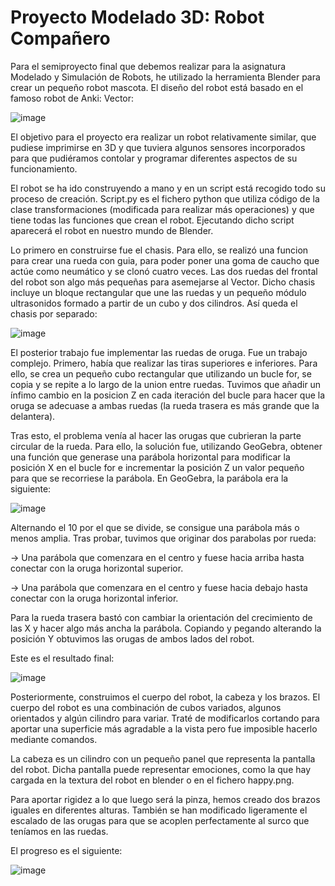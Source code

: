 # Proyecto Modelado 3D: Robot Compañero


Para el semiproyecto final que debemos realizar para la asignatura Modelado y Simulación de Robots, he utilizado la herramienta Blender para crear un pequeño robot mascota. El diseño del robot está basado en el famoso robot de Anki: Vector:

![image](https://user-images.githubusercontent.com/78983070/158219741-21ab660d-deee-449f-b2b7-48704aabc00f.png)

El objetivo para el proyecto era realizar un robot relativamente similar, que pudiese imprimirse en 3D y que tuviera algunos sensores incorporados para que pudiéramos contolar y programar diferentes aspectos de su funcionamiento.

El robot se ha ido construyendo a mano y en un script está recogido todo su proceso de creación. Script.py es el fichero python que utiliza código de la clase transformaciones (modificada para realizar más operaciones) y que tiene todas las funciones que crean el robot. Ejecutando dicho script aparecerá el robot en nuestro mundo de Blender.

Lo primero en construirse fue el chasis. Para ello, se realizó una funcion para crear una rueda con guia, para poder poner una goma de caucho que actúe como neumático y se clonó cuatro veces. Las dos ruedas del frontal del robot son algo más pequeñas para asemejarse al Vector. Dicho chasis incluye un bloque rectangular que une las ruedas y un pequeño módulo ultrasonidos formado a partir de un cubo y dos cilindros. Así queda el chasis por separado:


![image](https://user-images.githubusercontent.com/78983070/158220528-95371b3a-3034-4a9e-8984-f034b22f19ab.png)


El posterior trabajo fue implementar las ruedas de oruga. Fue un trabajo complejo. Primero, había que realizar las tiras superiores e inferiores. Para ello, se crea un pequeño cubo rectangular que utilizando un bucle for, se copia y se repite a lo largo de la union entre ruedas. Tuvimos que añadir un ínfimo cambio en la posicion Z en cada iteración del bucle para hacer que la oruga se adecuase a ambas ruedas (la rueda trasera es más grande que la delantera).

Tras esto, el problema venía al hacer las orugas que cubrieran la parte circular de la rueda. Para ello, la solución fue, utilizando GeoGebra, obtener una función que generase una parábola horizontal para modificar la posición X en el bucle for e incrementar la posición Z un valor pequeño para que se recorriese la parábola. En GeoGebra, la parábola era la siguiente:

![image](https://user-images.githubusercontent.com/78983070/158608100-9bf49e9a-3943-4dbc-8921-ab43bc81e581.png)

Alternando el 10 por el que se divide, se consigue una parábola más o menos amplia. Tras probar, tuvimos que originar dos parabolas por rueda:

  -> Una parábola que comenzara en el centro y fuese hacia arriba hasta conectar con la oruga horizontal superior.
  
  -> Una parábola que comenzara en el centro y fuese hacia debajo hasta conectar con la oruga horizontal inferior.
  
Para la rueda trasera bastó con cambiar la orientación del crecimiento de las X y hacer algo más ancha la parábola. Copiando y pegando alterando la posición Y obtuvimos las orugas de ambos lados del robot.

Este es el resultado final:

![image](https://user-images.githubusercontent.com/78983070/158606736-c513c429-f3e4-4481-b626-9e993e088f7d.png)

Posteriormente, construimos el cuerpo del robot, la cabeza y los brazos. El cuerpo del robot es una combinación de cubos variados, algunos orientados y algún cilindro para variar. Traté de modificarlos cortando para aportar una superficie más agradable a la vista pero fue imposible hacerlo mediante comandos.

La cabeza es un cilindro con un pequeño panel que representa la pantalla del robot. Dicha pantalla puede representar emociones, como la que hay cargada en la textura del robot en blender o en el fichero happy.png.

Para aportar rigidez a lo que luego será la pinza, hemos creado dos brazos iguales en diferentes alturas. También se han modificado ligeramente el escalado de las orugas para que se acoplen perfectamente al surco que teníamos en las ruedas. 

El progreso es el siguiente:

![image](https://user-images.githubusercontent.com/78983070/158655683-a3e939b3-d9e5-4bdf-acbb-06a8ec0247b5.png)

